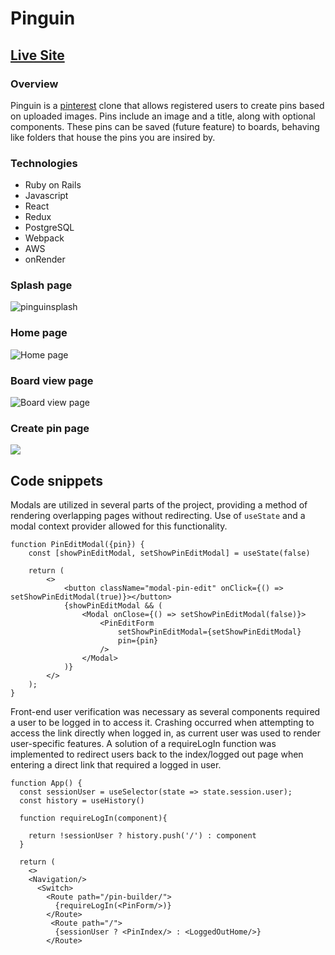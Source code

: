 # Pinguin

## [Live Site](https://pinguin-q9ot.onrender.com/)

### Overview

Pinguin is a [pinterest](https://www.pinterest.com/) clone that allows registered users to create pins based on uploaded images. Pins include an image and a title, along with optional components. These pins can be saved (future feature) to boards, behaving like folders that house the pins you are insired by.


### Technologies

* Ruby on Rails
* Javascript
* React
* Redux
* PostgreSQL
* Webpack
* AWS
* onRender

### Splash page
![pinguinsplash](https://user-images.githubusercontent.com/117553743/233537512-13033a89-8f21-4ce5-a914-1a0893a93ddd.gif)

### Home page
![](/Pinguin/frontend/src/assets/Pinguin-preview-splash.png "Home page")

### Board view page
![](/Pinguin/frontend/src/assets/Pinguin-board.png "Board view page")

### Create pin page
![](/Pinguin/frontend/src/assets/Pinguin-create-preview.png)

## Code snippets

Modals are utilized in several parts of the project, providing a method of rendering overlapping pages without redirecting. Use of `useState` and a modal context provider allowed for this functionality.

```
function PinEditModal({pin}) {
    const [showPinEditModal, setShowPinEditModal] = useState(false)

    return (
        <>
            <button className="modal-pin-edit" onClick={() => setShowPinEditModal(true)}></button>
            {showPinEditModal && (
                <Modal onClose={() => setShowPinEditModal(false)}>
                    <PinEditForm
                        setShowPinEditModal={setShowPinEditModal}
                        pin={pin}
                    />
                </Modal>
            )}
        </>
    );
}
```

Front-end user verification was necessary as several components required a user to be logged in to access it. Crashing occurred when attempting to access the link directly when logged in, as current user was used to render user-specific features. A solution of a requireLogIn function was implemented to redirect users back to the index/logged out page when entering a direct link that required a logged in user.

```
function App() {
  const sessionUser = useSelector(state => state.session.user);
  const history = useHistory()

  function requireLogIn(component){

    return !sessionUser ? history.push('/') : component
  }

  return (
    <>
    <Navigation/>
      <Switch>
        <Route path="/pin-builder/">
          {requireLogIn(<PinForm/>)}
        </Route>
         <Route path="/">
          {sessionUser ? <PinIndex/> : <LoggedOutHome/>}
        </Route>
```

